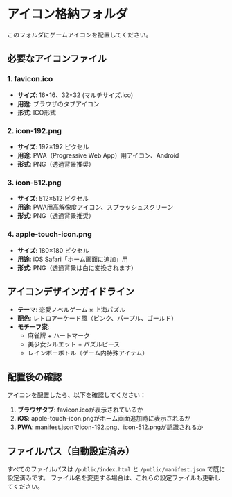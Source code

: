# アイコン格納フォルダ

このフォルダにゲームアイコンを配置してください。

## 必要なアイコンファイル

### 1. favicon.ico
- **サイズ**: 16×16、32×32 (マルチサイズ.ico)
- **用途**: ブラウザのタブアイコン
- **形式**: ICO形式

### 2. icon-192.png
- **サイズ**: 192×192 ピクセル
- **用途**: PWA（Progressive Web App）用アイコン、Android
- **形式**: PNG（透過背景推奨）

### 3. icon-512.png
- **サイズ**: 512×512 ピクセル
- **用途**: PWA用高解像度アイコン、スプラッシュスクリーン
- **形式**: PNG（透過背景推奨）

### 4. apple-touch-icon.png
- **サイズ**: 180×180 ピクセル
- **用途**: iOS Safari「ホーム画面に追加」用
- **形式**: PNG（透過背景は白に変換されます）

## アイコンデザインガイドライン

- **テーマ**: 恋愛ノベルゲーム × 上海パズル
- **配色**: レトロアーケード風（ピンク、パープル、ゴールド）
- **モチーフ案**:
  - 麻雀牌 + ハートマーク
  - 美少女シルエット + パズルピース
  - レインボーボトル（ゲーム内特殊アイテム）

## 配置後の確認

アイコンを配置したら、以下を確認してください：

1. **ブラウザタブ**: favicon.icoが表示されているか
2. **iOS**: apple-touch-icon.pngがホーム画面追加時に表示されるか
3. **PWA**: manifest.jsonでicon-192.png、icon-512.pngが認識されるか

## ファイルパス（自動設定済み）

すべてのファイルパスは `/public/index.html` と `/public/manifest.json` で既に設定済みです。
ファイル名を変更する場合は、これらの設定ファイルも更新してください。

